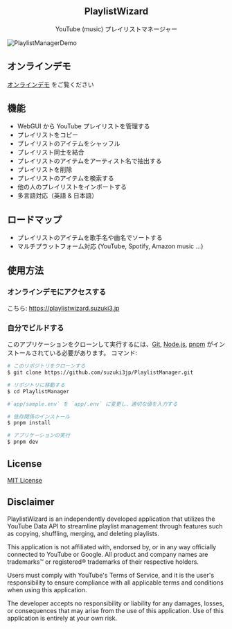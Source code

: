<h2 align="center">PlaylistWizard</h2>
<div align="center">YouTube (music) プレイリストマネージャー</div>

![PlaylistManagerDemo](./assets/demo2.gif)

## オンラインデモ
[オンラインデモ](https://playlistwizard.suzuki3.jp) をご覧ください

## 機能
- WebGUI から YouTube プレイリストを管理する
- プレイリストをコピー
- プレイリストのアイテムをシャッフル
- プレイリスト同士を結合
- プレイリストのアイテムをアーティスト名で抽出する
- プレイリストを削除
- プレイリストのアイテムを検索する
- 他の人のプレイリストをインポートする
- 多言語対応（英語 & 日本語）

## ロードマップ
- プレイリストのアイテムを歌手名や曲名でソートする
- マルチプラットフォーム対応 (YouTube, Spotify, Amazon music ...)

## 使用方法
### オンラインデモにアクセスする
こちら: https://playlistwizard.suzuki3.jp

### 自分でビルドする
このアプリケーションをクローンして実行するには、[Git](https://git-scm.com), [Node.js](https://nodejs.org/en/download/), [pnpm](https://pnpm.io/) がインストールされている必要があります。
コマンド: 
```bash
# このリポジトリをクローンする
$ git clone https://github.com/suzuki3jp/PlaylistManager.git

# リポジトリに移動する
$ cd PlaylistManager

#`app/sample.env` を `app/.env` に変更し、適切な値を入力する

# 依存関係のインストール
$ pnpm install

# アプリケーションの実行
$ pnpm dev
```
## License

[MIT License](./LICENSE)

## Disclaimer

PlaylistWizard is an independently developed application that utilizes the YouTube Data API to streamline playlist management through features such as copying, shuffling, merging, and deleting playlists.

This application is not affiliated with, endorsed by, or in any way officially connected to YouTube or Google. All product and company names are trademarks™ or registered® trademarks of their respective holders.

Users must comply with YouTube's Terms of Service, and it is the user's responsibility to ensure compliance with all applicable terms and conditions when using this application.

The developer accepts no responsibility or liability for any damages, losses, or consequences that may arise from the use of this application. Use of this application is entirely at your own risk.